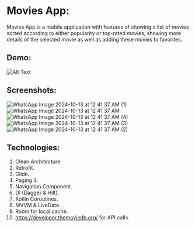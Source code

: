 # Movies App:

Movies App is a mobile application with features of showing a list of movies sorted according to
either popularity or top-rated movies, showing more details of the selected movie as well as adding
these movies to favorites.

## Demo:

![Alt Text](assets/Animation.gif)



## Screenshots:

![WhatsApp Image 2024-10-13 at 12 41 37 AM (1)](https://github.com/user-attachments/assets/7e68c7d5-7754-42e6-ad00-1135c4f756ee)
![WhatsApp Image 2024-10-13 at 12 41 37 AM](https://github.com/user-attachments/assets/7425e07d-5510-49e9-b9bc-0aa2af23d1a9)
![WhatsApp Image 2024-10-13 at 12 41 37 AM (4)](https://github.com/user-attachments/assets/c32ef197-84e2-462b-8af6-c270e229b3b8)
![WhatsApp Image 2024-10-13 at 12 41 37 AM (3)](https://github.com/user-attachments/assets/e33edcbd-1277-4ccc-93a2-22324da5e27a)
![WhatsApp Image 2024-10-13 at 12 41 37 AM (2)](https://github.com/user-attachments/assets/625b1abd-2b05-4bc3-adb2-3eff87e7a477)

## Technologies:

1. Clean Architecture.
2. Retrofit.
3. Glide.
4. Paging 3.
5. Navigation Component.
6. DI (Dagger & Hilt).
7. Kotlin Coroutines.
8. MVVM & LiveData.
9. Room for local cache.
10. https://developer.themoviedb.org/ for API calls.
